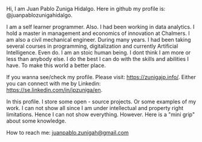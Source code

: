 Hi, I am Juan Pablo Zuniga Hidalgo. Here in github my profile is: @juanpablozunigahidalgo. 

I am a self learner programmer. Also. I had been working in data analytics. I hold a master in management and economics of innovation at Chalmers. I am also a civil mechanical engineer. During many years. I had been taking several courses in programming, digitalization and currently Artificial Intelligence. 
Even do. I am an stoic human being. I dont think I am more or less than anybody else. I do the best I can do with the skills and abilities I have. To make this world a better place. 

If you wanna see/check my profile. Please visit: https://zunigajp.info/. Either you can connect with me by Linkedin: https://se.linkedin.com/in/jpzuniga/en. 

In this profile. I store some open - source projects. Or some examples of my work. I can not show all since I am under intellectual and property right limitations. Hence I can not show everything. However. Here is a "mini grip" about some knowledge. 

How to reach me: juanpablo.zunigah@gmail.com
